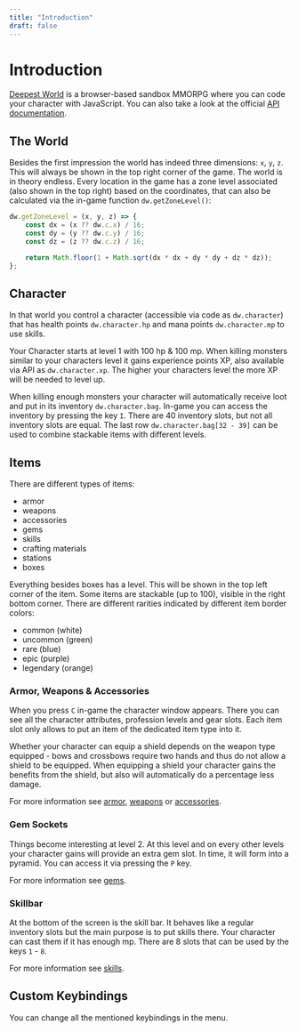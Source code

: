 ```yaml
---
title: "Introduction"
draft: false
---
```

# Introduction

[Deepest World](https://deepestworld.com) is a browser-based sandbox MMORPG where you can code your character with JavaScript.
You can also take a look at the official [API documentation](https://deepestworld.com/api).

## The World

Besides the first impression the world has indeed three dimensions: `x`, `y`, `z`. 
This will always be shown in the top right corner of the game.
The world is in theory endless.
Every location in the game has a zone level associated (also shown in the top right) based on the coordinates, 
that can also be calculated via the in-game function `dw.getZoneLevel()`:

```js
dw.getZoneLevel = (x, y, z) => {
    const dx = (x ?? dw.c.x) / 16;
    const dy = (y ?? dw.c.y) / 16;
    const dz = (z ?? dw.c.z) / 16;

    return Math.floor(1 + Math.sqrt(dx * dx + dy * dy + dz * dz));
};
```

## Character

In that world you control a character (accessible via code as `dw.character`) 
that has health points `dw.character.hp` and mana points `dw.character.mp` to use skills.

Your Character starts at level 1 with 100 hp & 100 mp. 
When killing monsters similar to your characters level it gains experience points XP, 
also available via API as `dw.character.xp`. 
The higher your characters level the more XP will be needed to level up.

When killing enough monsters your character will automatically receive loot and put in its inventory `dw.character.bag`.
In-game you can access the inventory by pressing the key `I`. 
There are 40 inventory slots, but not all inventory slots are equal. 
The last row `dw.character.bag[32 - 39]` can be used to combine stackable items with different levels.

## Items

There are different types of items: 
* armor
* weapons
* accessories
* gems
* skills
* crafting materials
* stations
* boxes

Everything besides boxes has a level. This will be shown in the top left corner of the item.
Some items are stackable (up to 100), visible in the right bottom corner. 
There are different rarities indicated by different item border colors:

* common (white)
* uncommon (green)
* rare (blue)
* epic (purple)
* legendary (orange)

### Armor, Weapons & Accessories

When you press `C` in-game the character window appears.
There you can see all the character attributes, profession levels and gear slots.
Each item slot only allows to put an item of the dedicated item type into it.

Whether your character can equip a shield depends on the weapon type equipped - 
bows and crossbows require two hands and thus do not allow a shield to be equipped.
When equipping a shield your character gains the benefits from the shield, 
but also will automatically do a percentage less damage.

For more information see [armor](/armor), [weapons](/weapons) or [accessories](/accessories).

### Gem Sockets

Things become interesting at level 2. At this level and on every other levels your character 
gains will provide an extra gem slot. In time, it will form into a pyramid. You can access
it via pressing the `P` key.

For more information see [gems](/gems).

### Skillbar

At the bottom of the screen is the skill bar. It behaves like a regular inventory slots
but the main purpose is to put skills there. Your character can cast them if it has enough
mp. There are 8 slots that can be used by the keys `1` - `8`.

For more information see [skills](/skills).

## Custom Keybindings

You can change all the mentioned keybindings in the menu.
